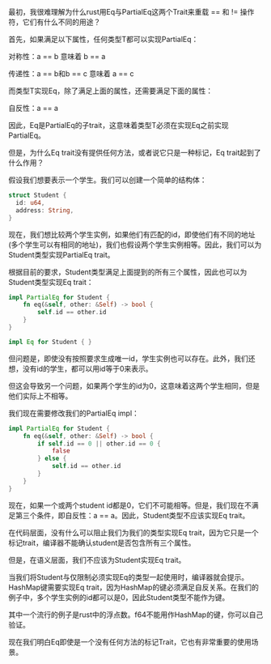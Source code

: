 最初，我很难理解为什么rust用Eq与PartialEq这两个Trait来重载 == 和 != 操作符，它们有什么不同的用途？

首先，如果满足以下属性，任何类型T都可以实现PartialEq：

对称性：a == b 意味着 b == a


传递性：a == b和b == c 意味着 a == c


而类型T实现Eq，除了满足上面的属性，还需要满足下面的属性：

自反性：a == a


因此，Eq是PartialEq的子trait，这意味着类型T必须在实现Eq之前实现PartialEq。

但是，为什么Eq trait没有提供任何方法，或者说它只是一种标记，Eq trait起到了什么作用？

假设我们想要表示一个学生。我们可以创建一个简单的结构体：

```rust
struct Student {
  id: u64,
  address: String,
}
```

现在，我们想比较两个学生实例，如果他们有匹配的id，即使他们有不同的地址(多个学生可以有相同的地址)，我们也假设两个学生实例相等。因此，我们可以为Student类型实现PartialEq trait。

根据目前的要求，Student类型满足上面提到的所有三个属性，因此也可以为Student类型实现Eq trait：

```rust
impl PartialEq for Student {
    fn eq(&self, other: &Self) -> bool {
        self.id == other.id
    }
}

impl Eq for Student { }
```

但问题是，即使没有按照要求生成唯一id，学生实例也可以存在。此外，我们还想，没有id的学生，都可以用id等于0来表示。

但这会导致另一个问题，如果两个学生的id为0，这意味着这两个学生相同，但是他们实际上不相等。

我们现在需要修改我们的PartialEq impl：

```rust
impl PartialEq for Student {
    fn eq(&self, other: &Self) -> bool {
        if self.id == 0 || other.id == 0 {
            false
        } else {
            self.id == other.id
        }
    }
}
```
现在，如果一个或两个student id都是0，它们不可能相等。但是，我们现在不满足第三个条件，即自反性：a == a。因此，Student类型不应该实现Eq trait。

在代码层面，没有什么可以阻止我们为我们的类型实现Eq trait，因为它只是一个标记trait，编译器不能确认student是否包含所有三个属性。

但是，在语义层面，我们不应该为Student实现Eq trait。

当我们将Student与仅限制必须实现Eq的类型一起使用时，编译器就会提示。HashMap键需要实现Eq trait，因为HashMap的键必须满足自反关系。在我们的例子中，多个学生实例的id都可以是0，因此Student类型不能作为键。

其中一个流行的例子是rust中的浮点数。f64不能用作HashMap的键，你可以自己验证。

现在我们明白Eq即使是一个没有任何方法的标记Trait，它也有非常重要的使用场景。